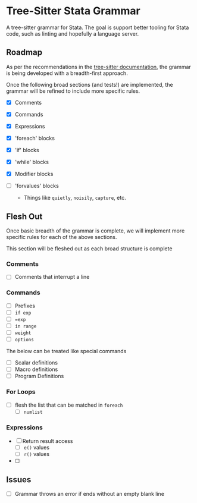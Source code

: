 # Tree-Sitter Stata Grammar

A tree-sitter grammar for Stata. The goal is support better tooling for Stata code, such as linting and hopefully a language server.

## Roadmap

As per the recommendations in the [tree-sitter documentation](https://tree-sitter.github.io/tree-sitter/creating-parsers/3-writing-the-grammar.html#the-first-few-rules), the grammar is being developed with a breadth-first approach.

Once the following broad sections (and tests!) are implemented, the grammar will be refined to include more specific rules.

- [x] Comments
- [x] Commands
- [x] Expressions
- [x] 'foreach' blocks
- [x] 'if' blocks
- [x] 'while' blocks
- [x] Modifier blocks
- [ ] 'forvalues' blocks

  - Things like `quietly`, `noisily`, `capture`, etc.

## Flesh Out

Once basic breadth of the grammar is complete, we will implement more specific rules for each of the above sections.

This section will be fleshed out as each broad structure is complete

### Comments

- [ ] Comments that interrupt a line

### Commands

- [ ] Prefixes
- [ ] `if exp`
- [ ] `=exp`
- [ ] `in range`
- [ ] `weight`
- [ ] `options`

The below can be treated like special commands

- [ ] Scalar definitions
- [ ] Macro definitions
- [ ] Program Definitions

### For Loops

- [ ] flesh the list that can be matched in `foreach`
  - [ ] `numlist`

### Expressions

- [ ] Return result access
  - [ ] `e()` values
  - [ ] `r()` values
- [ ]

## Issues

- [ ] Grammar throws an error if ends without an empty blank line
